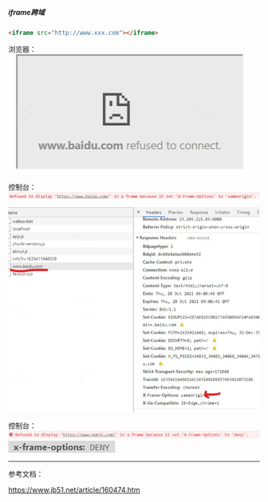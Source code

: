 ##### iframe跨域
```html
<iframe src="http://www.xxx.com"></iframe>
```
浏览器：<br/>![logo](./images/iframe_baidu_web.jpg ':size=WIDTHxHEIGHT')

控制台：![logo](./images/error_iframe_baidu.jpg ':size=WIDTHxHEIGHT')

![logo](./images/iframe_baidu_response_headers.jpg ':size=WIDTHxHEIGHT')

控制台：![logo](./images/error_iframe_npm.jpg ':size=WIDTHxHEIGHT')
![logo](./images/iframe_npm_response_headers.jpg ':size=WIDTHxHEIGHT')

---
参考文档：

https://www.jb51.net/article/160474.htm
